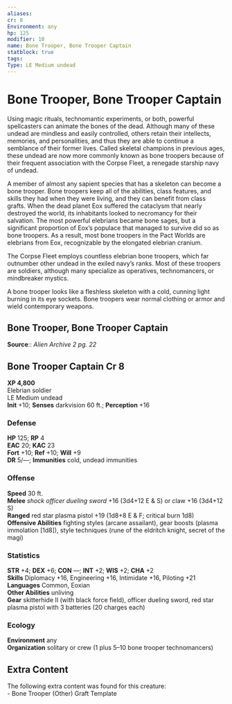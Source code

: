 ```yaml
---
aliases: 
cr: 8
Environment: any
hp: 125
modifier: 10
name: Bone Trooper, Bone Trooper Captain
statblock: true
tags: 
Type: LE Medium undead  
---
```


# Bone Trooper, Bone Trooper Captain

Using magic rituals, technomantic experiments, or both, powerful spellcasters can animate the bones of the dead. Although many of these undead are mindless and easily controlled, others retain their intellects, memories, and personalities, and thus they are able to continue a semblance of their former lives. Called skeletal champions in previous ages, these undead are now more commonly known as bone troopers because of their frequent association with the Corpse Fleet, a renegade starship navy of undead.

A member of almost any sapient species that has a skeleton can become a bone trooper. Bone troopers keep all of the abilities, class features, and skills they had when they were living, and they can benefit from class grafts. When the dead planet Eox suffered the cataclysm that nearly destroyed the world, its inhabitants looked to necromancy for their salvation. The most powerful elebrians became bone sages, but a significant proportion of Eox’s populace that managed to survive did so as bone troopers. As a result, most bone troopers in the Pact Worlds are elebrians from Eox, recognizable by the elongated elebrian cranium.

The Corpse Fleet employs countless elebrian bone troopers, which far outnumber other undead in the exiled navy’s ranks. Most of these troopers are soldiers, although many specialize as operatives, technomancers, or mindbreaker mystics.

A bone trooper looks like a fleshless skeleton with a cold, cunning light burning in its eye sockets. Bone troopers wear normal clothing or armor and wield contemporary weapons.

## Bone Trooper, Bone Trooper Captain

**Source**:: _Alien Archive 2 pg. 22_

## Bone Trooper Captain Cr 8

**XP 4,800**  
Elebrian soldier  
LE Medium undead  
**Init** +10; **Senses** darkvision 60 ft.; **Perception** +16  

### Defense

**HP** 125; **RP** 4  
**EAC** 20; **KAC** 23  
**Fort** +10; **Ref** +10; **Will** +9  
**DR** 5/—; **Immunities** cold, undead immunities  

### Offense

**Speed** 30 ft.  
**Melee** _shock officer dueling sword_ +16 (3d4+12 E & S) or claw +16 (3d4+12 S)  
**Ranged** red star plasma pistol +19 (1d8+8 E & F; critical burn 1d8)  
**Offensive Abilities** fighting styles (arcane assailant), gear boosts (plasma immolation \[1d8\]), style techniques (rune of the eldritch knight, secret of the magi)

### Statistics

**STR** +4; **DEX** +6; **CON** —; **INT** +2; **WIS** +2; **CHA** +2  
**Skills** Diplomacy +16, Engineering +16, Intimidate +16, Piloting +21  
**Languages** Common, Eoxian  
**Other Abilities** unliving  
**Gear** skitterhide II (with black force field), officer dueling sword, red star plasma pistol with 3 batteries (20 charges each)

### Ecology

**Environment** any  
**Organization** solitary or crew (1 plus 5–10 bone trooper technomancers)

## Extra Content

The following extra content was found for this creature:  
\- Bone Trooper (Other) Graft Template
